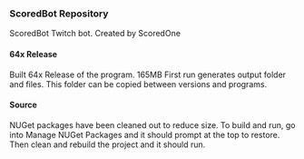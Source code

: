 ### ScoredBot Repository
 ScoredBot Twitch bot. Created by ScoredOne
 
 #### 64x Release
 Built 64x Release of the program. 
 165MB
 First run generates output folder and files. This folder can be copied between versions and programs.
 
 #### Source
 NUGet packages have been cleaned out to reduce size. 
 To build and run, go into Manage NUGet Packages and it should prompt at the top to restore.
 Then clean and rebuild the project and it should run.